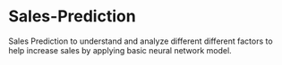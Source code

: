 # Sales-Prediction
Sales Prediction to understand and analyze different different factors to help increase sales by applying basic neural network model.
